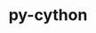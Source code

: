 ---
title: "py-cython"
layout: cache
categories: [package, v0.18.1]
meta: {"versions": ["0.29.30", "3.0.0a9"], "compilers": ["gcc@=7.3.1", "gcc@=7.5.0", "gcc@=8.4.0"], "oss": ["amzn2", "ubuntu18.04"], "platforms": ["linux"], "targets": ["aarch64", "graviton2", "x86_64", "x86_64_v3", "x86_64_v4"], "stacks": ["aws-ahug", "aws-ahug-aarch64", "aws-isc", "aws-isc-aarch64", "data-vis-sdk", "e4s", "radiuss", "root", "tutorial"], "num_specs": 11, "num_specs_by_stack": {"root": 11, "e4s": 3, "aws-isc-aarch64": 2, "aws-ahug-aarch64": 2, "tutorial": 1, "radiuss": 2, "aws-ahug": 2, "aws-isc": 2, "data-vis-sdk": 1}}
spec_details: [{"hash": "i5rgra554rnjavghnspebtio3edgu7fl", "compiler": "gcc@=7.5.0", "versions": ["0.29.30"], "os": "ubuntu18.04", "platform": "linux", "target": "x86_64", "variants": [], "stacks": ["root", "e4s"], "size": "-", "tarball": "https://binaries.spack.io/releases/v0.18.1/build_cache/linux-ubuntu18.04-x86_64/gcc-7.5.0/py-cython-0.29.30/linux-ubuntu18.04-x86_64-gcc-7.5.0-py-cython-0.29.30-i5rgra554rnjavghnspebtio3edgu7fl.spack"}, {"hash": "u66pnbfyasyzexoidx6gu7ck2lg74xtm", "compiler": "gcc@=7.3.1", "versions": ["0.29.30"], "os": "amzn2", "platform": "linux", "target": "aarch64", "variants": [], "stacks": ["aws-isc-aarch64", "root", "aws-ahug-aarch64"], "size": "-", "tarball": "https://binaries.spack.io/releases/v0.18.1/build_cache/linux-amzn2-aarch64/gcc-7.3.1/py-cython-0.29.30/linux-amzn2-aarch64-gcc-7.3.1-py-cython-0.29.30-u66pnbfyasyzexoidx6gu7ck2lg74xtm.spack"}, {"hash": "cknuzmmm3oddda5jl5ewicon3n37n64t", "compiler": "gcc@=7.5.0", "versions": ["3.0.0a9"], "os": "ubuntu18.04", "platform": "linux", "target": "x86_64", "variants": [], "stacks": ["root", "e4s"], "size": "-", "tarball": "https://binaries.spack.io/releases/v0.18.1/build_cache/linux-ubuntu18.04-x86_64/gcc-7.5.0/py-cython-3.0.0a9/linux-ubuntu18.04-x86_64-gcc-7.5.0-py-cython-3.0.0a9-cknuzmmm3oddda5jl5ewicon3n37n64t.spack"}, {"hash": "mcxeao43j3mfzzdu6nfnikq7pr7wycay", "compiler": "gcc@=7.3.1", "versions": ["0.29.30"], "os": "amzn2", "platform": "linux", "target": "graviton2", "variants": [], "stacks": ["aws-isc-aarch64", "root", "aws-ahug-aarch64"], "size": "-", "tarball": "https://binaries.spack.io/releases/v0.18.1/build_cache/linux-amzn2-graviton2/gcc-7.3.1/py-cython-0.29.30/linux-amzn2-graviton2-gcc-7.3.1-py-cython-0.29.30-mcxeao43j3mfzzdu6nfnikq7pr7wycay.spack"}, {"hash": "g4gq2y4ari6ls2cmtdyryj5xqd4bpeg4", "compiler": "gcc@=7.5.0", "versions": ["0.29.30"], "os": "ubuntu18.04", "platform": "linux", "target": "x86_64", "variants": [], "stacks": ["root", "e4s"], "size": "-", "tarball": "https://binaries.spack.io/releases/v0.18.1/build_cache/linux-ubuntu18.04-x86_64/gcc-7.5.0/py-cython-0.29.30/linux-ubuntu18.04-x86_64-gcc-7.5.0-py-cython-0.29.30-g4gq2y4ari6ls2cmtdyryj5xqd4bpeg4.spack"}, {"hash": "rn54ymrfa7uvl3kclyrka4mg255ui2tp", "compiler": "gcc@=8.4.0", "versions": ["0.29.30"], "os": "ubuntu18.04", "platform": "linux", "target": "x86_64", "variants": [], "stacks": ["tutorial", "root"], "size": "-", "tarball": "https://binaries.spack.io/releases/v0.18.1/build_cache/linux-ubuntu18.04-x86_64/gcc-8.4.0/py-cython-0.29.30/linux-ubuntu18.04-x86_64-gcc-8.4.0-py-cython-0.29.30-rn54ymrfa7uvl3kclyrka4mg255ui2tp.spack"}, {"hash": "qqzk5phg3cnqkfxsj2kl52rs656awxmp", "compiler": "gcc@=7.5.0", "versions": ["0.29.30"], "os": "ubuntu18.04", "platform": "linux", "target": "x86_64", "variants": [], "stacks": ["radiuss", "root"], "size": "-", "tarball": "https://binaries.spack.io/releases/v0.18.1/build_cache/linux-ubuntu18.04-x86_64/gcc-7.5.0/py-cython-0.29.30/linux-ubuntu18.04-x86_64-gcc-7.5.0-py-cython-0.29.30-qqzk5phg3cnqkfxsj2kl52rs656awxmp.spack"}, {"hash": "kv3dkif6dwhbpji45wvovevoevkv2zkg", "compiler": "gcc@=7.3.1", "versions": ["0.29.30"], "os": "amzn2", "platform": "linux", "target": "x86_64_v3", "variants": [], "stacks": ["aws-ahug", "aws-isc", "root"], "size": "-", "tarball": "https://binaries.spack.io/releases/v0.18.1/build_cache/linux-amzn2-x86_64_v3/gcc-7.3.1/py-cython-0.29.30/linux-amzn2-x86_64_v3-gcc-7.3.1-py-cython-0.29.30-kv3dkif6dwhbpji45wvovevoevkv2zkg.spack"}, {"hash": "j6ear5tmigl2po2wldummkre5bf4bdjw", "compiler": "gcc@=7.5.0", "versions": ["0.29.30"], "os": "ubuntu18.04", "platform": "linux", "target": "x86_64", "variants": [], "stacks": ["root", "data-vis-sdk"], "size": "-", "tarball": "https://binaries.spack.io/releases/v0.18.1/build_cache/linux-ubuntu18.04-x86_64/gcc-7.5.0/py-cython-0.29.30/linux-ubuntu18.04-x86_64-gcc-7.5.0-py-cython-0.29.30-j6ear5tmigl2po2wldummkre5bf4bdjw.spack"}, {"hash": "plagyayegtlaff252bktn6trj5zh5h7a", "compiler": "gcc@=7.5.0", "versions": ["0.29.30"], "os": "ubuntu18.04", "platform": "linux", "target": "x86_64", "variants": [], "stacks": ["radiuss", "root"], "size": "-", "tarball": "https://binaries.spack.io/releases/v0.18.1/build_cache/linux-ubuntu18.04-x86_64/gcc-7.5.0/py-cython-0.29.30/linux-ubuntu18.04-x86_64-gcc-7.5.0-py-cython-0.29.30-plagyayegtlaff252bktn6trj5zh5h7a.spack"}, {"hash": "snocxfh3ml5jtxchwlagfqroa4hoydsy", "compiler": "gcc@=7.3.1", "versions": ["0.29.30"], "os": "amzn2", "platform": "linux", "target": "x86_64_v4", "variants": [], "stacks": ["aws-ahug", "aws-isc", "root"], "size": "-", "tarball": "https://binaries.spack.io/releases/v0.18.1/build_cache/linux-amzn2-x86_64_v4/gcc-7.3.1/py-cython-0.29.30/linux-amzn2-x86_64_v4-gcc-7.3.1-py-cython-0.29.30-snocxfh3ml5jtxchwlagfqroa4hoydsy.spack"}]
---